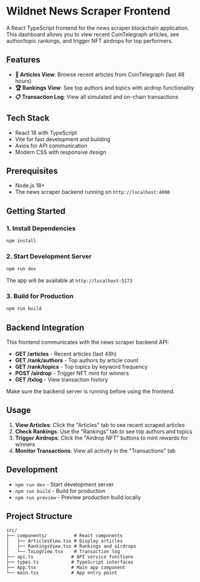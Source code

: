 # Wildnet News Scraper Frontend

A React TypeScript frontend for the news scraper blockchain application. This dashboard allows you to view recent CoinTelegraph articles, see author/topic rankings, and trigger NFT airdrops for top performers.

## Features

- **📰 Articles View**: Browse recent articles from CoinTelegraph (last 48 hours)
- **🏆 Rankings View**: See top authors and topics with airdrop functionality
- **📋 Transaction Log**: View all simulated and on-chain transactions

## Tech Stack

- React 18 with TypeScript
- Vite for fast development and building
- Axios for API communication
- Modern CSS with responsive design

## Prerequisites

- Node.js 18+ 
- The news scraper backend running on `http://localhost:4000`

## Getting Started

### 1. Install Dependencies

```bash
npm install
```

### 2. Start Development Server

```bash
npm run dev
```

The app will be available at `http://localhost:5173`

### 3. Build for Production

```bash
npm run build
```

## Backend Integration

This frontend communicates with the news scraper backend API:

- **GET /articles** - Recent articles (last 48h)
- **GET /rank/authors** - Top authors by article count  
- **GET /rank/topics** - Top topics by keyword frequency
- **POST /airdrop** - Trigger NFT mint for winners
- **GET /txlog** - View transaction history

Make sure the backend server is running before using the frontend.

## Usage

1. **View Articles**: Click the "Articles" tab to see recent scraped articles
2. **Check Rankings**: Use the "Rankings" tab to see top authors and topics
3. **Trigger Airdrops**: Click the "Airdrop NFT" buttons to mint rewards for winners
4. **Monitor Transactions**: View all activity in the "Transactions" tab

## Development

- `npm run dev` - Start development server
- `npm run build` - Build for production
- `npm run preview` - Preview production build locally

## Project Structure

```
src/
├── components/          # React components
│   ├── ArticlesView.tsx # Display articles
│   ├── RankingsView.tsx # Rankings and airdrops
│   └── TxLogView.tsx    # Transaction log
├── api.ts              # API service functions
├── types.ts            # TypeScript interfaces
├── App.tsx             # Main app component
└── main.tsx            # App entry point
```
